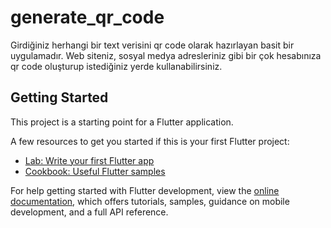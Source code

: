 # generate_qr_code

Girdiğiniz herhangi bir text verisini qr code olarak hazırlayan basit bir uygulamadır. Web siteniz, sosyal medya adresleriniz gibi bir çok hesabınıza qr code oluşturup istediğiniz yerde kullanabilirsiniz.

## Getting Started

This project is a starting point for a Flutter application.

A few resources to get you started if this is your first Flutter project:

- [Lab: Write your first Flutter app](https://docs.flutter.dev/get-started/codelab)
- [Cookbook: Useful Flutter samples](https://docs.flutter.dev/cookbook)

For help getting started with Flutter development, view the
[online documentation](https://docs.flutter.dev/), which offers tutorials,
samples, guidance on mobile development, and a full API reference.

